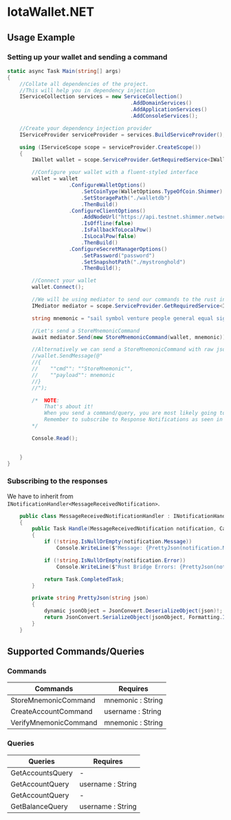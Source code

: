 # IotaWallet.NET

## Usage Example

### Setting up your wallet and sending a command

```cs
static async Task Main(string[] args)
{
    //Collate all dependencies of the project.
    //This will help you in dependency injection
    IServiceCollection services = new ServiceCollection()
                                        .AddDomainServices()
                                        .AddApplicationServices()
                                        .AddConsoleServices();

    //Create your dependency injection provider
    IServiceProvider serviceProvider = services.BuildServiceProvider();

    using (IServiceScope scope = serviceProvider.CreateScope())
    {
        IWallet wallet = scope.ServiceProvider.GetRequiredService<IWallet>();

        //Configure your wallet with a fluent-styled interface
        wallet = wallet
                    .ConfigureWalletOptions()
                        .SetCoinType(WalletOptions.TypeOfCoin.Shimmer)
                        .SetStoragePath("./walletdb")
                        .ThenBuild()
                    .ConfigureClientOptions()
                        .AddNodeUrl("https://api.testnet.shimmer.network")
                        .IsOffline(false)
                        .IsFallbackToLocalPow()
                        .IsLocalPow(false)
                        .ThenBuild()
                    .ConfigureSecretManagerOptions()
                        .SetPassword("password")
                        .SetSnapshotPath("./mystronghold")
                        .ThenBuild();

        //Connect your wallet
        wallet.Connect();

        //We will be using mediator to send our commands to the rust interface
        IMediator mediator = scope.ServiceProvider.GetRequiredService<IMediator>();

        string mnemonic = "sail symbol venture people general equal sight pencil slight muscle sausage faculty retreat decorate library all humor metal place mandate cake door disease dwarf";

        //Let's send a StoreMnemonicCommand
        await mediator.Send(new StoreMnemonicCommand(wallet, mnemonic));

        //Alternatively we can send a StoreMnemonicCommand with raw jsonified string
        //wallet.SendMessage(@"
        //{
        //    ""cmd"": ""StoreMnemonic"",
        //    ""payload"": mnemonic
        //}
        //");

        /*  NOTE:
            That's about it!
            When you send a command/query, you are most likely going to get a response back from the rust library.
            Remember to subscribe to Response Notifications as seen in the next example to receive these responses.
        */

        Console.Read();

        
    }
}
```

### Subscribing to the responses

We have to inherit from `INotificationHandler<MessageReceivedNotification>`.

```cs
    public class MessageReceivedNotificationHandler : INotificationHandler<MessageReceivedNotification>
    {
        public Task Handle(MessageReceivedNotification notification, CancellationToken cancellationToken)
        {
            if (!string.IsNullOrEmpty(notification.Message))
                Console.WriteLine($"Message: {PrettyJson(notification.Message)}");

            if (!string.IsNullOrEmpty(notification.Error))
                Console.WriteLine($"Rust Bridge Errors: {PrettyJson(notification.Error)}");

            return Task.CompletedTask;
        }

        private string PrettyJson(string json)
        {
            dynamic jsonObject = JsonConvert.DeserializeObject(json)!;
            return JsonConvert.SerializeObject(jsonObject, Formatting.Indented);
        }
    }
```

## Supported Commands/Queries

### Commands

Commands  | Requires
------------- | -------------
StoreMnemonicCommand  | mnemonic : String
CreateAccountCommand | username : String
VerifyMnemonicCommand | mnemonic : String


### Queries

Queries | Requires
--------- | -----------
GetAccountsQuery | -
GetAccountQuery | username : String
GetAccountQuery | -
GetBalanceQuery | username : String